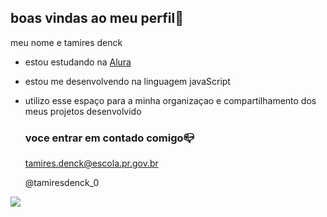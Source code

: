 ## boas vindas ao meu perfil🥑

meu nome e tamires denck

- estou estudando na [Alura](https://www.alura.com.br)
- estou me desenvolvendo na linguagem javaScript
- utilizo esse espaço para a minha organizaçao e compartilhamento dos meus projetos desenvolvido

  ### voce entrar em contado comigo📪

  tamires.denck@escola.pr.gov.br

  @tamiresdenck_0

![](https://media1.tenor.com/m/LLLJYVQJNVAAAAAC/chefs-kiss-french-chef.gif)
 
